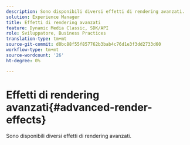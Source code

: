```yaml
---
description: Sono disponibili diversi effetti di rendering avanzati.
solution: Experience Manager
title: Effetti di rendering avanzati
feature: Dynamic Media Classic, SDK/API
role: Sviluppatore, Business Practices
translation-type: tm+mt
source-git-commit: d0bc88f55f857762b3bab4c76d1e3f3dd2733d60
workflow-type: tm+mt
source-wordcount: '26'
ht-degree: 0%

---
```



# Effetti di rendering avanzati{#advanced-render-effects}

Sono disponibili diversi effetti di rendering avanzati.


